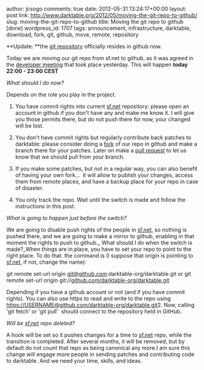 author: jcsogo
comments: true
date: 2012-05-31 13:24:17+00:00
layout: post
link: http://www.darktable.org/2012/05/moving-the-git-repo-to-github/
slug: moving-the-git-repo-to-github
title: Moving the git repo to github [done]
wordpress_id: 1707
tags: announcement, infrastructure, darktable, download, fork, git, github, move, remote, repository

**Update: **the [git repository](http://github.com/darktable-org/darktable) officially resides in github now.

Today we are moving our git repo from sf.net to github, as it was agreed in the [developer meeting](http://darktable.org/redmine/projects/darktable/wiki/Dev_Meeting_Agenda) that took place yesterday. This will happen **today 22:00 - 23:00 CEST**

_What should I do now?_

Depends on the role you play in the project.



	
  1. You have commit rights into current [sf.net](http://sf.net) repository: please open an account in github if you don't have any and make me know it. I will give you those permits there, but do not push there for now, your changed will be lost.

	
  2. You don't have commit rights but regularly contribute back patches to darktable: please consider doing a [fork](http://help.github.com/fork-a-repo/) of our repo in github and make a branch there for your patches. Later on make a [pull request](http://help.github.com/send-pull-requests/) to let us know that we should pull from your branch.

	
  3. If you make some patches, but not in a regular way, you can also benefit of having your own fork...  it will allow to publish your changes, access them from remote places, and have a backup place for your repo in case of disaster.

	
  4. You only track the repo. Wait until the switch is made and follow the instructions in this post.





_What is going to happen just before the switch?_

We are going to disable push rights of the people in [sf.net](http://sf.net), so nothing is pushed there, and we are going to make a mirror to github, enabling in that moment the rights to push to github._ What should I do when the switch is made?_When things are in place, you have to set your repo to point to the right place. To do that  the command is (I suppose that origin is pointing to [sf.net](http://sf.net), if not, change the name):

git remote set-url origin git@github.com:darktable-org/darktable.git
or
git remote set-url origin git://[github.com/darktable-org/darktable.git](http://github.com/darktable-org/darktable.git)






Depending if you have a github account or not (and if you have commit rights). You can also use https to read and write to the repo using [https://USERNAME@github.com/darktable-org/darktable.git](https://USERNAME@github.com/darktable-org/darktable.git)2. Now, calling 'git fetch' or 'git pull'  should connect to the repository held in GitHub.







_Will be [sf.net](http://sf.net) repo deleted?_

A hook will be set so it pushes changes for a time to [sf.net](http://sf.net) repo, while the transition is completed. After several months, it will be removed, but by default do not count that repo as being canonical any more.I am sure this change will engage more people in sending patches and contributing code to darktable. And we need your time, skills, and ideas.
